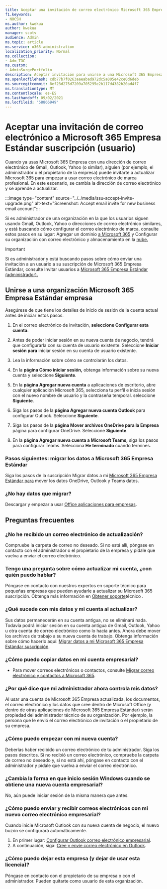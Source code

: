 ```yaml
---
title: Aceptar una invitación de correo electrónico Microsoft 365 Empresa Estándar (usuario)
f1.keywords:
- NOCSH
ms.author: kwekua
author: kwekua
manager: scotv
audience: Admin
ms.topic: article
ms.service: o365-administration
localization_priority: Normal
ms.collection:
- Adm_TOC
ms.custom:
- AdminSurgePortfolio
description: Aceptar invitación para unirse a una Microsoft 365 Empresa Estándar organización
ms.openlocfilehash: cdb77b7f0263aaeabad972dc5a005e42ce0d6deb
ms.sourcegitcommit: 8ef23d275d7209a705295e2b117d4382b20ad4f7
ms.translationtype: MT
ms.contentlocale: es-ES
ms.lasthandoff: 09/02/2021
ms.locfileid: "58866949"
---
```

# <a name="accept-an-email-invitation-to-a-microsoft-365-business-standard-subscription-user"></a>Aceptar una invitación de correo electrónico a Microsoft 365 Empresa Estándar suscripción (usuario)

Cuando ya usas Microsoft 365 Empresa con una dirección de correo electrónico de Gmail, Outlook, Yahoo (o similar), alguien (por ejemplo, el administrador o el propietario de la empresa) puede invitarte a actualizar Microsoft 365 para empezar a usar correo electrónico de marca profesional.  En este escenario, se cambia la dirección de correo electrónico y se aprende a actualizar.

:::image type="content" source="../../media/ssu-accept-invite-upgrade.png" alt-text="Screenshot: Accept email invite for new business email account":::

Si es administrador de una organización en la que los usuarios siguen usando Gmail, Outlook, Yahoo o direcciones de correo electrónico similares, y está buscando cómo configurar el correo electrónico de marca, consulte estos pasos en su lugar: Agregar un dominio [a Microsoft 365](../setup/add-domain.md) y Configurar su organización con correo electrónico y almacenamiento en la [nube.](../setup/setup-business-standard.md#finish-setting-up)

> [!IMPORTANT]
> Si es administrador y está buscando pasos sobre cómo enviar una invitación a un usuario a su suscripción de Microsoft 365 Empresa Estándar, consulte Invitar usuarios a [Microsoft 365 Empresa Estándar (administrador).](admin-invite-business-standard.md)

## <a name="join-a-business-microsoft-365-business-standard-organization"></a>Unirse a una organización Microsoft 365 Empresa Estándar empresa

Asegúrese de que tiene los detalles de inicio de sesión de la cuenta actual antes de iniciar estos pasos.

1. En el correo electrónico de invitación, **seleccione Configurar esta cuenta**.

2. Antes de poder iniciar sesión en su nueva cuenta de negocio, tendrá que configurarla con su cuenta de usuario existente. Seleccione **Iniciar sesión para** iniciar sesión en su cuenta de usuario existente.

3. Lea la información sobre cómo se controlarán los datos.

4. En la **página Cómo iniciar sesión,** obtenga información sobre su nueva cuenta y seleccione **Siguiente**.

5. En la **página Agregar nueva cuenta** a aplicaciones de escritorio, abre cualquier aplicación Microsoft 365, selecciona tu perfil e inicia sesión con el nuevo nombre de usuario y la contraseña temporal. seleccione **Siguiente**.

6. Siga los pasos de la **página Agregar nueva cuenta Outlook** para configurar Outlook. Seleccione **Siguiente**.

7. Siga los pasos de la **página Mover archivos OneDrive para la Empresa** página para configurar OneDrive. Seleccione **Siguiente**.

8. En la **página Agregar nueva cuenta a Microsoft Teams,** siga los pasos para configurar Teams. Selecciona **He terminado** cuando termines.

### <a name="next-steps---migrate-your-data-to-microsoft-365-business-standard"></a>Pasos siguientes: migrar los datos a Microsoft 365 Empresa Estándar

Siga los pasos de la suscripción Migrar datos a mi [Microsoft 365 Empresa Estándar para](migrate-data-business-standard.md) mover los datos OneDrive, Outlook y Teams datos.

### <a name="no-data-to-migrate"></a>¿No hay datos que migrar?

Descargar y empezar a usar [Office aplicaciones para empresas](https://support.microsoft.com/office/install-office-apps-from-office-365-dcf2d841-dac7-455b-9a77-fc8f7ee92702).

## <a name="frequently-asked-questions"></a>Preguntas frecuentes

### <a name="i-didnt-receive-an-upgrade-email"></a>¿No he recibido un correo electrónico de actualización?

Compruebe la carpeta de correo no deseado. Si no está allí, póngase en contacto con el administrador o el propietario de la empresa y pídale que vuelva a enviar el correo electrónico.

### <a name="i-have-a-question-about-upgrading-my-account-who-can-i-talk-to"></a>Tengo una pregunta sobre cómo actualizar mi cuenta, ¿con quién puedo hablar?

Póngase en contacto con nuestros expertos en soporte técnico para pequeñas empresas que pueden ayudarle a actualizar su Microsoft 365 suscripción. Obtenga más información en [Obtener soporte](../../business-video/get-help-support.md)técnico .

### <a name="what-happens-to-my-data-and-account-when-i-upgrade"></a>¿Qué sucede con mis datos y mi cuenta al actualizar?

Sus datos permanecerán en su cuenta antigua, no se eliminará nada.  Todavía podrá iniciar sesión en su cuenta antigua de Gmail, Outlook, Yahoo u otra cuenta de correo electrónico como lo hacía antes. Ahora debe mover los archivos de trabajo a su nueva cuenta de trabajo. Obtenga información sobre cómo hacerlo aquí: [Migrar datos a mi Microsoft 365 Empresa Estándar suscripción](migrate-data-business-standard.md).

### <a name="how-can-i-copy-data-to-my-business-account"></a>¿Cómo puedo copiar datos en mi cuenta empresarial?

<!--- For steps on copying your data from your old OneDrive account to your new OneDrive for business account, check out: [Migrate data to my Microsoft 365 Business Standard subscription](migrate-data-business-standard.md).-->
- Para mover correos electrónicos o contactos, consulte [Migrar correo electrónico y contactos a Microsoft 365](../setup/migrate-email-and-contacts-admin.md).

### <a name="why-does-it-say-my-admin-now-handles-my-data"></a>¿Por qué dice que mi administrador ahora controla mis datos?

Al usar una cuenta de Microsoft 365 Empresa actualizada, los documentos, el correo electrónico y los datos que cree dentro de Microsoft Office (y dentro de otras aplicaciones de Microsoft 365 Empresa Estándar) serán propiedad del administrador técnico de su organización. Por ejemplo, la persona que le envió el correo electrónico de invitación o el propietario de su empresa.

### <a name="how-do-i-get-started-with-my-new-account"></a>¿Cómo puedo empezar con mi nueva cuenta?

Deberías haber recibido un correo electrónico de tu administrador. Siga los pasos descritos. Si no recibió un correo electrónico, compruebe la carpeta de correo no deseado y, si no está ahí, póngase en contacto con el administrador y pídale que vuelva a enviar el correo electrónico.

### <a name="does-the-way-i-login-to-windows-change-when-i-get-a-new-business-account"></a>¿Cambia la forma en que inicio sesión Windows cuando se obtiene una nueva cuenta empresarial?

No, aún puede iniciar sesión de la misma manera que antes.

### <a name="how-can-i-send-and-receive-emails-with-my-new-business-email"></a>¿Cómo puedo enviar y recibir correos electrónicos con mi nuevo correo electrónico empresarial?

Cuando inicie Microsoft Outlook con su nueva cuenta de negocio, el nuevo buzón se configurará automáticamente.

1. En primer lugar: [Configurar Outlook correo electrónico empresarial](../../business-video/setup-outlook.md).
2. A continuación, siga: [Cree y envíe correo electrónico en Outlook](https://support.microsoft.com/office/create-and-send-email-in-outlook-19c32deb-08b6-4f90-a211-02bc5f77f360).

### <a name="how-can-i-leave-this-business-and-stop-using-this-license"></a>¿Cómo puedo dejar esta empresa (y dejar de usar esta licencia)?

Póngase en contacto con el propietario de su empresa o con el administrador. Pueden quitarte como usuario de esta organización.

<!--1. Open any of your Microsoft 365 apps, like Word, Excel or PowerPoint, select your profile icon and then **Sign in with a different account**. Follow the steps and choose **Next** to set up Outlook.

2. Open Outlook, enter your new email address, and select **Connect**. Follow the steps and choose **Next** to set up OneDrive.

3. Select the OneDrive cloud icon from your taskbar and follow the steps to move your files to your new OneDrive for Business folder. Select **Next** to set up Microsoft Teams.

4. Open Teams, select your profile icon, and then **Add work or school account**. Follow the steps to add your new account to Teams. Select **I'm done** when Teams is set up.-->

